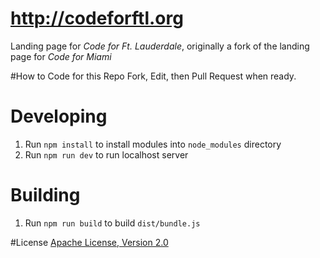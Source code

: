 http://codeforftl.org
===================

Landing page for *Code for Ft. Lauderdale*, originally a fork of the landing page for *Code for Miami*

#How to Code for this Repo
Fork, Edit, then Pull Request when ready.

# Developing
1. Run `npm install` to install modules into `node_modules` directory
2. Run `npm run dev` to run localhost server

# Building
1. Run `npm run build` to build `dist/bundle.js`


#License
[Apache License, Version 2.0](http://www.apache.org/licenses/LICENSE-2.0)

